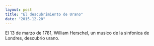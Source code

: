 ```yaml
---
layout: post
title: "El descubrimiento de Urano"
date: "2015-12-20"
---
```

El 13 de marzo de 1781, William Herschel, un musico de la sinfonica de Londres, descubrio urano.
